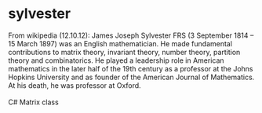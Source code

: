sylvester
=========
From wikipedia (12.10.12): 
James Joseph Sylvester FRS (3 September 1814 – 15 March 1897) was an English mathematician. He made fundamental contributions to matrix theory, invariant theory, number theory, partition theory and combinatorics. He played a leadership role in American mathematics in the later half of the 19th century as a professor at the Johns Hopkins University and as founder of the American Journal of Mathematics. At his death, he was professor at Oxford.<br/>
<br/>
C# Matrix class